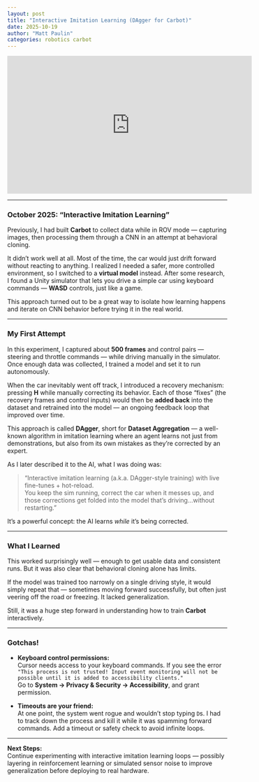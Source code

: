 ```yaml
---
layout: post
title: "Interactive Imitation Learning (DAgger for Carbot)"
date: 2025-10-19
author: "Matt Paulin"
categories: robotics carbot
---
```


<iframe width="560" height="315" src="https://www.youtube.com/embed/KSR3HaJ6_vI" title="DAgger Technique for Carbot" frameborder="0" allowfullscreen></iframe>

---

### October 2025: “Interactive Imitation Learning”

Previously, I had built **Carbot** to collect data while in ROV mode — capturing images, then processing them through a CNN in an attempt at behavioral cloning.  

It didn’t work well at all. Most of the time, the car would just drift forward without reacting to anything. I realized I needed a safer, more controlled environment, so I switched to a **virtual model** instead. After some research, I found a Unity simulator that lets you drive a simple car using keyboard commands — **WASD** controls, just like a game.  

This approach turned out to be a great way to isolate how learning happens and iterate on CNN behavior before trying it in the real world.

---

### My First Attempt

In this experiment, I captured about **500 frames** and control pairs — steering and throttle commands — while driving manually in the simulator. Once enough data was collected, I trained a model and set it to run autonomously.

When the car inevitably went off track, I introduced a recovery mechanism: pressing **H** while manually correcting its behavior. Each of those “fixes” (the recovery frames and control inputs) would then be **added back** into the dataset and retrained into the model — an ongoing feedback loop that improved over time.

This approach is called **DAgger**, short for **Dataset Aggregation** — a well-known algorithm in imitation learning where an agent learns not just from demonstrations, but also from its own mistakes as they’re corrected by an expert.

As I later described it to the AI, what I was doing was:

> “Interactive imitation learning (a.k.a. DAgger-style training) with live fine-tunes + hot-reload.  
> You keep the sim running, correct the car when it messes up, and those corrections get folded into the model that’s driving…without restarting.”

It’s a powerful concept: the AI learns *while* it’s being corrected.

---

### What I Learned

This worked surprisingly well — enough to get usable data and consistent runs. But it was also clear that behavioral cloning alone has limits.  

If the model was trained too narrowly on a single driving style, it would simply repeat that — sometimes moving forward successfully, but often just veering off the road or freezing. It lacked generalization.

Still, it was a huge step forward in understanding how to train **Carbot** interactively.

---

### Gotchas!

- **Keyboard control permissions:**  
  Cursor needs access to your keyboard commands. If you see the error  
  `"This process is not trusted! Input event monitoring will not be possible until it is added to accessibility clients."`  
  Go to **System → Privacy & Security → Accessibility**, and grant permission.

- **Timeouts are your friend:**  
  At one point, the system went rogue and wouldn’t stop typing `D`s. I had to track down the process and kill it while it was spamming forward commands. Add a timeout or safety check to avoid infinite loops.


---

**Next Steps:**  
Continue experimenting with interactive imitation learning loops — possibly layering in reinforcement learning or simulated sensor noise to improve generalization before deploying to real hardware.
